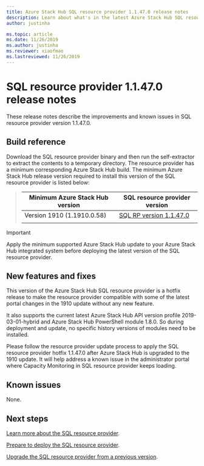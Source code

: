 ```yaml
---
title: Azure Stack Hub SQL resource provider 1.1.47.0 release notes 
description: Learn about what's in the latest Azure Stack Hub SQL resource provider update, including any known issues and where to download it.
author: justinha

ms.topic: article
ms.date: 11/26/2019
ms.author: justinha
ms.reviewer: xiaofmao
ms.lastreviewed: 11/26/2019
---
```


# SQL resource provider 1.1.47.0 release notes

These release notes describe the improvements and known issues in SQL resource provider version 1.1.47.0.

## Build reference
Download the SQL resource provider binary and then run the self-extractor to extract the contents to a temporary directory. The resource provider has a minimum corresponding Azure Stack Hub build. The minimum Azure Stack Hub release version required to install this version of the SQL resource provider is listed below:

> |Minimum Azure Stack Hub version|SQL resource provider version|
> |-----|-----|
> |Version 1910 (1.1910.0.58)|[SQL RP version 1.1.47.0](https://aka.ms/azurestacksqlrp11470)|  
> |     |     |

> [!IMPORTANT]
> Apply the minimum supported Azure Stack Hub update to your Azure Stack Hub integrated system before deploying the latest version of the SQL resource provider.

## New features and fixes

This version of the Azure Stack Hub SQL resource provider is a hotfix release to make the resource provider compatible with some of the latest portal changes in the 1910 update without any new feature.

It also supports the current latest Azure Stack Hub API version profile 2019-03-01-hybrid and Azure Stack Hub PowerShell module 1.8.0. So during deployment and update, no specific history versions of modules need to be installed.

Please follow the resource provider update process to apply the SQL resource provider hotfix 1.1.47.0 after Azure Stack Hub is upgraded to the 1910 update. It will help address a known issue in the administrator portal where Capacity Monitoring in SQL resource provider keeps loading.

## Known issues

None.

## Next steps
[Learn more about the SQL resource provider](azure-stack-sql-resource-provider.md).

[Prepare to deploy the SQL resource provider](azure-stack-sql-resource-provider-deploy.md#prerequisites).

[Upgrade the SQL resource provider from a previous version](azure-stack-sql-resource-provider-update.md). 
